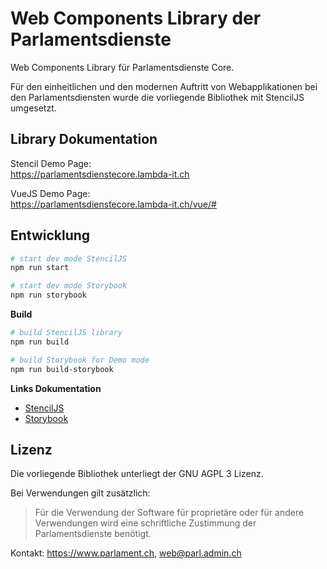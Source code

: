 # Web Components Library der Parlamentsdienste

Web Components Library für Parlamentsdienste Core.

Für den einheitlichen und den modernen Auftritt von Webapplikationen bei den Parlamentsdiensten
wurde die vorliegende Bibliothek mit StencilJS umgesetzt.

## Library Dokumentation

Stencil Demo Page:  
https://parlamentsdienstecore.lambda-it.ch

VueJS Demo Page:  
https://parlamentsdienstecore.lambda-it.ch/vue/#

## Entwicklung

```bash
# start dev mode StencilJS
npm run start

# start dev mode Storybook
npm run storybook
```

**Build**

```bash
# build StencilJS library
npm run build

# build Storybook for Demo mode
npm run build-storybook
```

**Links Dokumentation**

-   [StencilJS](https://stenciljs.com/docs/introduction)
-   [Storybook](https://storybook.js.org/docs/react/get-started/introduction)

## Lizenz

Die vorliegende Bibliothek unterliegt der GNU AGPL 3 Lizenz.

Bei Verwendungen gilt zusätzlich:

> Für die Verwendung der Software für proprietäre oder für andere Verwendungen
> wird eine schriftliche Zustimmung der Parlamentsdienste benötigt.

Kontakt: https://www.parlament.ch, web@parl.admin.ch
